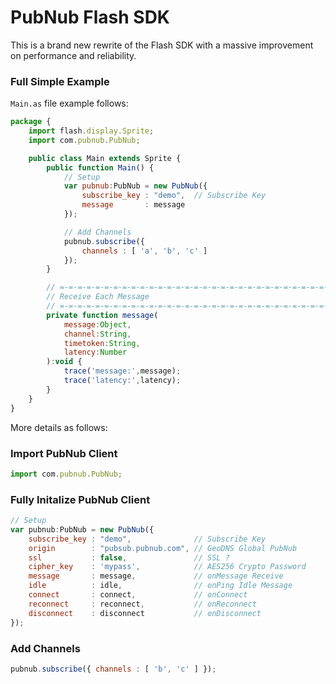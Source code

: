 # PubNub Flash SDK

This is a brand new rewrite of the Flash SDK with 
a massive improvement on performance and reliability.

### Full Simple Example

`Main.as` file example follows:

```javascript
package {
    import flash.display.Sprite;
    import com.pubnub.PubNub;

    public class Main extends Sprite {
        public function Main() {
            // Setup
            var pubnub:PubNub = new PubNub({
                subscribe_key : "demo",  // Subscribe Key
                message       : message
            });

            // Add Channels
            pubnub.subscribe({
                channels : [ 'a', 'b', 'c' ]
            });
        }

        // =-=-=-=-=-=-=-=-=-=-=-=-=-=-=-=-=-=-=-=-=-=-=-=-=-=-=-=-=-=-=-=-=-=
        // Receive Each Message
        // =-=-=-=-=-=-=-=-=-=-=-=-=-=-=-=-=-=-=-=-=-=-=-=-=-=-=-=-=-=-=-=-=-=
        private function message(
            message:Object,
            channel:String,
            timetoken:String,
            latency:Number
        ):void {
            trace('message:',message);
            trace('latency:',latency);
        }
    }
}
```

More details as follows:


### Import PubNub Client

```javascript
import com.pubnub.PubNub;
```

### Fully Initalize PubNub Client
```javascript
// Setup
var pubnub:PubNub = new PubNub({
    subscribe_key : "demo",              // Subscribe Key
    origin        : "pubsub.pubnub.com", // GeoDNS Global PubNub
    ssl           : false,               // SSL ?
    cipher_key    : 'mypass',            // AES256 Crypto Password
    message       : message,             // onMessage Receive
    idle          : idle,                // onPing Idle Message
    connect       : connect,             // onConnect
    reconnect     : reconnect,           // onReconnect
    disconnect    : disconnect           // onDisconnect
});
```

### Add Channels
```javascript
pubnub.subscribe({ channels : [ 'b', 'c' ] });
```

